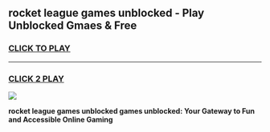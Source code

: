 
## rocket league games unblocked - Play Unblocked Gmaes & Free
<h3>
<a href="https://news.freeplayer.one?title=rocket_league_games_unblocked&ref=23F">CLICK TO PLAY</a></h3>
<hr>

<h3>
<a href="https://news.freeplayer.one?title=rocket_league_games_unblocked&ref=23F">CLICK 2 PLAY</a>
  
</h3>

<a href="https://news.freeplayer.one?title=rocket_league_games_unblocked&ref=23F/"><img src="https://clearcache.store/games.png"></a>


**rocket league games unblocked games unblocked: Your Gateway to Fun and Accessible Online Gaming**
